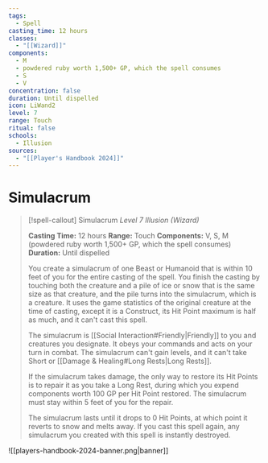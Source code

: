 ```yaml
---
tags:
  - Spell
casting_time: 12 hours
classes:
  - "[[Wizard]]"
components:
  - M
  - powdered ruby worth 1,500+ GP, which the spell consumes
  - S
  - V
concentration: false
duration: Until dispelled
icon: LiWand2
level: 7
range: Touch
ritual: false
schools:
  - Illusion
sources:
  - "[[Player's Handbook 2024]]"
---
```


# Simulacrum

>[!spell-callout] Simulacrum
>_Level 7 Illusion (Wizard)_
>
>**Casting Time:** 12 hours
>**Range:** Touch
>**Components:** V, S, M (powdered ruby worth 1,500+ GP, which the spell consumes)
>**Duration:** Until dispelled
>
>You create a simulacrum of one Beast or Humanoid that is within 10 feet of you for the entire casting of the spell. You finish the casting by touching both the creature and a pile of ice or snow that is the same size as that creature, and the pile turns into the simulacrum, which is a creature. It uses the game statistics of the original creature at the time of casting, except it is a Construct, its Hit Point maximum is half as much, and it can't cast this spell.
>
>The simulacrum is [[Social Interaction#Friendly\|Friendly]] to you and creatures you designate. It obeys your commands and acts on your turn in combat. The simulacrum can't gain levels, and it can't take Short or [[Damage & Healing#Long Rests\|Long Rests]].
>
>If the simulacrum takes damage, the only way to restore its Hit Points is to repair it as you take a Long Rest, during which you expend components worth 100 GP per Hit Point restored. The simulacrum must stay within 5 feet of you for the repair.
>
>The simulacrum lasts until it drops to 0 Hit Points, at which point it reverts to snow and melts away. If you cast this spell again, any simulacrum you created with this spell is instantly destroyed.


![[players-handbook-2024-banner.png|banner]]
